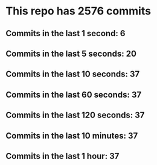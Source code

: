 # This repo has 2576 commits

## Commits in the last 1 second: 6
## Commits in the last 5 seconds: 20
## Commits in the last 10 seconds: 37
## Commits in the last 60 seconds: 37
## Commits in the last 120 seconds: 37
## Commits in the last 10 minutes: 37
## Commits in the last 1 hour: 37
